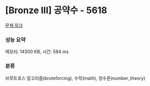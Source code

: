 # [Bronze III] 공약수 - 5618 

[문제 링크](https://www.acmicpc.net/problem/5618) 

### 성능 요약

메모리: 14300 KB, 시간: 584 ms

### 분류

브루트포스 알고리즘(bruteforcing), 수학(math), 정수론(number_theory)

